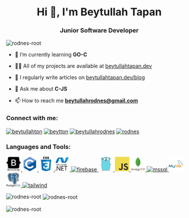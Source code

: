<h1 align="center">Hi 👋, I'm Beytullah Tapan</h1>
<h3 align="center">Junior Software Developer</h3>

<p align="left"> <img src="https://komarev.com/ghpvc/?username=rodnes-root&label=Profile%20views&color=0e75b6&style=flat" alt="rodnes-root" /> </p>

- 🌱 I’m currently learning **GO-C**

- 👨‍💻 All of my projects are available at [beytullahtapan.dev](beytullahtapan.dev)

- 📝 I regularly write articles on [beytullahtapan.dev/blog](beytullahtapan.dev/blog)

- 💬 Ask me about **C-JS**

- 📫 How to reach me **beytullahrodnes@gmail.com**

<h3 align="left">Connect with me:</h3>
<p align="left">
<a href="https://twitter.com/beytullahtpn" target="blank"><img align="center" src="https://raw.githubusercontent.com/rahuldkjain/github-profile-readme-generator/master/src/images/icons/Social/twitter.svg" alt="beytullahtpn" height="30" width="40" /></a>
<a href="https://instagram.com/beyttpn" target="blank"><img align="center" src="https://raw.githubusercontent.com/rahuldkjain/github-profile-readme-generator/master/src/images/icons/Social/instagram.svg" alt="beyttpn" height="30" width="40" /></a>
<a href="https://www.hackerrank.com/beytullahrodnes" target="blank"><img align="center" src="https://raw.githubusercontent.com/rahuldkjain/github-profile-readme-generator/master/src/images/icons/Social/hackerrank.svg" alt="beytullahrodnes" height="30" width="40" /></a>
<a href="https://discord.gg/rodnes" target="blank"><img align="center" src="https://raw.githubusercontent.com/rahuldkjain/github-profile-readme-generator/master/src/images/icons/Social/discord.svg" alt="rodnes" height="30" width="40" /></a>
</p>

<h3 align="left">Languages and Tools:</h3>
<p align="left"> <a href="https://getbootstrap.com" target="_blank" rel="noreferrer"> <img src="https://raw.githubusercontent.com/devicons/devicon/master/icons/bootstrap/bootstrap-plain-wordmark.svg" alt="bootstrap" width="40" height="40"/> </a> <a href="https://www.cprogramming.com/" target="_blank" rel="noreferrer"> <img src="https://raw.githubusercontent.com/devicons/devicon/master/icons/c/c-original.svg" alt="c" width="40" height="40"/> </a> <a href="https://www.w3schools.com/css/" target="_blank" rel="noreferrer"> <img src="https://raw.githubusercontent.com/devicons/devicon/master/icons/css3/css3-original-wordmark.svg" alt="css3" width="40" height="40"/> </a> <a href="https://dotnet.microsoft.com/" target="_blank" rel="noreferrer"> <img src="https://raw.githubusercontent.com/devicons/devicon/master/icons/dot-net/dot-net-original-wordmark.svg" alt="dotnet" width="40" height="40"/> </a> <a href="https://firebase.google.com/" target="_blank" rel="noreferrer"> <img src="https://www.vectorlogo.zone/logos/firebase/firebase-icon.svg" alt="firebase" width="40" height="40"/> </a> <a href="https://golang.org" target="_blank" rel="noreferrer"> <img src="https://raw.githubusercontent.com/devicons/devicon/master/icons/go/go-original.svg" alt="go" width="40" height="40"/> </a> <a href="https://developer.mozilla.org/en-US/docs/Web/JavaScript" target="_blank" rel="noreferrer"> <img src="https://raw.githubusercontent.com/devicons/devicon/master/icons/javascript/javascript-original.svg" alt="javascript" width="40" height="40"/> </a> <a href="https://www.mongodb.com/" target="_blank" rel="noreferrer"> <img src="https://raw.githubusercontent.com/devicons/devicon/master/icons/mongodb/mongodb-original-wordmark.svg" alt="mongodb" width="40" height="40"/> </a> <a href="https://www.microsoft.com/en-us/sql-server" target="_blank" rel="noreferrer"> <img src="https://www.svgrepo.com/show/303229/microsoft-sql-server-logo.svg" alt="mssql" width="40" height="40"/> </a> <a href="https://www.mysql.com/" target="_blank" rel="noreferrer"> <img src="https://raw.githubusercontent.com/devicons/devicon/master/icons/mysql/mysql-original-wordmark.svg" alt="mysql" width="40" height="40"/> </a> <a href="https://www.postgresql.org" target="_blank" rel="noreferrer"> <img src="https://raw.githubusercontent.com/devicons/devicon/master/icons/postgresql/postgresql-original-wordmark.svg" alt="postgresql" width="40" height="40"/> </a> <a href="https://tailwindcss.com/" target="_blank" rel="noreferrer"> <img src="https://www.vectorlogo.zone/logos/tailwindcss/tailwindcss-icon.svg" alt="tailwind" width="40" height="40"/> </a> </p>


<p><img align="left" src="https://github-readme-stats.vercel.app/api/top-langs?username=rodnes-root&show_icons=true&locale=en&layout=compact" alt="rodnes-root" /></p>

<p>&nbsp;<img align="center" src="https://github-readme-stats.vercel.app/api?username=rodnes-root&show_icons=true&locale=en" alt="rodnes-root" /></p>

<p><img align="center" src="https://github-readme-streak-stats.herokuapp.com/?user=rodnes-root&" alt="rodnes-root" /></p>
